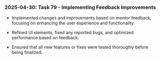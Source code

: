 ### 2025-04-30: Task 79 - Implementing Feedback Improvements

* Implemented changes and improvements based on mentor feedback, focusing on enhancing the user experience and functionality.

* Refined UI elements, fixed any reported bugs, and optimized performance based on feedback.

* Ensured that all new features or fixes were tested thoroughly before being finalized.